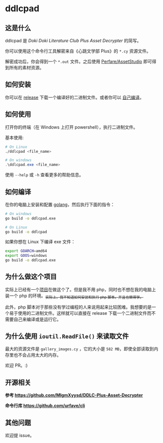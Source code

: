 # ddlcpad

## 这是什么

ddlcpad 是 *Doki Doki Literature Club Plus Asset Decrypter* 的简写。

你可以使用这个命令行工具解密来自《心跳文学部 Plus》的 `*.cy` 资源文件。

解密成功后，你会得到一个 `*.out` 文件。之后使用 [Perfare/AssetStudio](https://github.com/Perfare/AssetStudio/) 即可得到所有的素材资源。

## 如何安装

你可以在 [release](https://github.com/aimerneige/DDLC-Plus-Asset-Decrypter/releases) 下载一个编译好的二进制文件。或者你可以 [自己编译](https://github.com/aimerneige/DDLC-Plus-Asset-Decrypter/blob/master/README-CN.md#%E5%A6%82%E4%BD%95%E7%BC%96%E8%AF%91)。

## 如何使用

打开你的终端（在 Windows 上打开 powershell），执行二进制文件。

基本使用:

```bash
# On Linux
./ddlcpad <file_name>
```

```powershell
# On windows
.\ddlcpad.exe <file_name>
```

使用 `--help` 或 `-h` 查看更多的帮助信息。

## 如何编译

在你的电脑上安装和配置 [golang](https://golang.org/doc/install)，然后执行下面的指令：

```bash
# On windows
go build -o ddlcpad.exe
```

```bash
# On Linux
go build -o ddlcpad
```

如果你想在 Linux 下编译 exe 文件：

```bash
export GOARCH=amd64
export GOOS=windows
go build -o ddlcpad.exe
```

## 为什么做这个项目

实际上已经有一个[项目](https://github.com/MlgmXyysd/DDLC-Plus-Asset-Decrypter)在做这个了。但是我不用 php，同时也不想在我的电脑上装一个 php 的环境。<sub>~~实际上，我不知道如何安装和执行 php 脚本。并且也懒得学。~~</sub>

此外，php 脚本对于那些没有学过编程的人来说用起来比较困难。我想要的是一个易于使用的二进制文件。这样就可以直接在 release 下载一个二进制文件而不需要自己来编译或是运行它。

## 为什么使用 `ioutil.ReadFile()` 来读取文件

最大的资源文件是 `gallery_images.cy` ，它的大小是 `582 MB`，即使全部读取到内存里也不会占用太大的内存。

欢迎 PR。:)

## 开源相关

**参考 <https://github.com/MlgmXyysd/DDLC-Plus-Asset-Decrypter>**

**命令行库 <https://github.com/urfave/cli>**

## 其他问题

欢迎提 issue。
